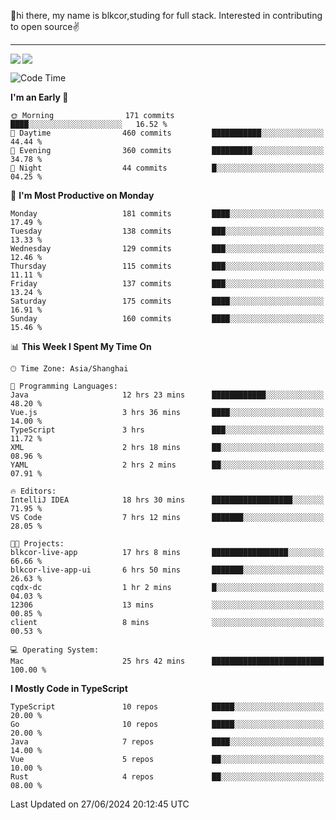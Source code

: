 👋hi there, my name is blkcor,studing for full stack.
Interested in contributing to open source✌️

<hr/>

![](https://github-readme-stats.vercel.app/api?username=blkcor)
<a href="https://github.com/blkcor/github-readme-stats">
    <img align="left" src="https://github-readme-stats.vercel.app/api/top-langs/?username=blkcor&hide=jupyter%20notebook,shaderlab,tex,c%23&langs_count=9" />
</a>


<!--START_SECTION:waka-->
![Code Time](http://img.shields.io/badge/Code%20Time-1%2C131%20hrs%2031%20mins-blue)

**I'm an Early 🐤** 

```text
🌞 Morning                171 commits         ████░░░░░░░░░░░░░░░░░░░░░   16.52 % 
🌆 Daytime                460 commits         ███████████░░░░░░░░░░░░░░   44.44 % 
🌃 Evening                360 commits         █████████░░░░░░░░░░░░░░░░   34.78 % 
🌙 Night                  44 commits          █░░░░░░░░░░░░░░░░░░░░░░░░   04.25 % 
```
📅 **I'm Most Productive on Monday** 

```text
Monday                   181 commits         ████░░░░░░░░░░░░░░░░░░░░░   17.49 % 
Tuesday                  138 commits         ███░░░░░░░░░░░░░░░░░░░░░░   13.33 % 
Wednesday                129 commits         ███░░░░░░░░░░░░░░░░░░░░░░   12.46 % 
Thursday                 115 commits         ███░░░░░░░░░░░░░░░░░░░░░░   11.11 % 
Friday                   137 commits         ███░░░░░░░░░░░░░░░░░░░░░░   13.24 % 
Saturday                 175 commits         ████░░░░░░░░░░░░░░░░░░░░░   16.91 % 
Sunday                   160 commits         ████░░░░░░░░░░░░░░░░░░░░░   15.46 % 
```


📊 **This Week I Spent My Time On** 

```text
🕑︎ Time Zone: Asia/Shanghai

💬 Programming Languages: 
Java                     12 hrs 23 mins      ████████████░░░░░░░░░░░░░   48.20 % 
Vue.js                   3 hrs 36 mins       ████░░░░░░░░░░░░░░░░░░░░░   14.00 % 
TypeScript               3 hrs               ███░░░░░░░░░░░░░░░░░░░░░░   11.72 % 
XML                      2 hrs 18 mins       ██░░░░░░░░░░░░░░░░░░░░░░░   08.96 % 
YAML                     2 hrs 2 mins        ██░░░░░░░░░░░░░░░░░░░░░░░   07.91 % 

🔥 Editors: 
IntelliJ IDEA            18 hrs 30 mins      ██████████████████░░░░░░░   71.95 % 
VS Code                  7 hrs 12 mins       ███████░░░░░░░░░░░░░░░░░░   28.05 % 

🐱‍💻 Projects: 
blkcor-live-app          17 hrs 8 mins       █████████████████░░░░░░░░   66.66 % 
blkcor-live-app-ui       6 hrs 50 mins       ███████░░░░░░░░░░░░░░░░░░   26.63 % 
cqdx-dc                  1 hr 2 mins         █░░░░░░░░░░░░░░░░░░░░░░░░   04.03 % 
12306                    13 mins             ░░░░░░░░░░░░░░░░░░░░░░░░░   00.85 % 
client                   8 mins              ░░░░░░░░░░░░░░░░░░░░░░░░░   00.53 % 

💻 Operating System: 
Mac                      25 hrs 42 mins      █████████████████████████   100.00 % 
```

**I Mostly Code in TypeScript** 

```text
TypeScript               10 repos            █████░░░░░░░░░░░░░░░░░░░░   20.00 % 
Go                       10 repos            █████░░░░░░░░░░░░░░░░░░░░   20.00 % 
Java                     7 repos             ████░░░░░░░░░░░░░░░░░░░░░   14.00 % 
Vue                      5 repos             ██░░░░░░░░░░░░░░░░░░░░░░░   10.00 % 
Rust                     4 repos             ██░░░░░░░░░░░░░░░░░░░░░░░   08.00 % 
```




 Last Updated on 27/06/2024 20:12:45 UTC
<!--END_SECTION:waka-->


